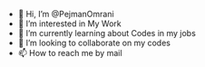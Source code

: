 - 👋 Hi, I’m @PejmanOmrani
- 👀 I’m interested in My Work
- 🌱 I’m currently learning about Codes in my jobs
- 💞️ I’m looking to collaborate on my codes         
- 📫 How to reach me by mail                                                                                                                                                                    
<!---
PejmanOmrani/PejmanOmrani is a ✨ special ✨ repository because its `README.md` (this file) appears on your GitHub profile. 
You can click the Preview link to take a look at your changes.
--->
